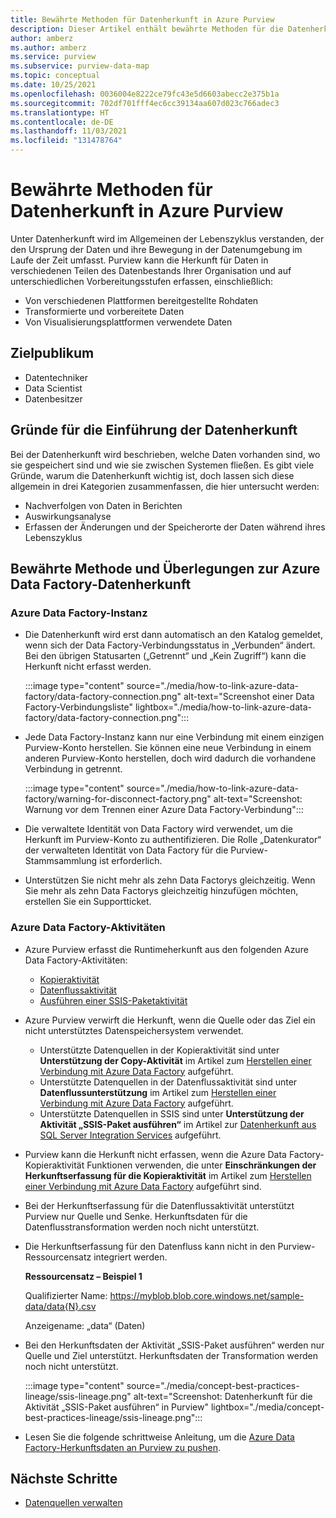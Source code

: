 ```yaml
---
title: Bewährte Methoden für Datenherkunft in Azure Purview
description: Dieser Artikel enthält bewährte Methoden für die Datenherkunft verschiedener Datenquellen in Azure Purview.
author: amberz
ms.author: amberz
ms.service: purview
ms.subservice: purview-data-map
ms.topic: conceptual
ms.date: 10/25/2021
ms.openlocfilehash: 0036004e8222ce79fc43e5d6603abecc2e375b1a
ms.sourcegitcommit: 702df701fff4ec6cc39134aa607d023c766adec3
ms.translationtype: HT
ms.contentlocale: de-DE
ms.lasthandoff: 11/03/2021
ms.locfileid: "131478764"
---
```

# <a name="azure-purview-data-lineage-best-practices"></a>Bewährte Methoden für Datenherkunft in Azure Purview

Unter Datenherkunft wird im Allgemeinen der Lebenszyklus verstanden, der den Ursprung der Daten und ihre Bewegung in der Datenumgebung im Laufe der Zeit umfasst. Purview kann die Herkunft für Daten in verschiedenen Teilen des Datenbestands Ihrer Organisation und auf unterschiedlichen Vorbereitungsstufen erfassen, einschließlich: 
* Von verschiedenen Plattformen bereitgestellte Rohdaten 
* Transformierte und vorbereitete Daten 
* Von Visualisierungsplattformen verwendete Daten

 
## <a name="intended-audience"></a>Zielpublikum

* Datentechniker 
* Data Scientist 
* Datenbesitzer 

## <a name="why-do-you-need-adopt-lineage"></a>Gründe für die Einführung der Datenherkunft  

Bei der Datenherkunft wird beschrieben, welche Daten vorhanden sind, wo sie gespeichert sind und wie sie zwischen Systemen fließen. Es gibt viele Gründe, warum die Datenherkunft wichtig ist, doch lassen sich diese allgemein in drei Kategorien zusammenfassen, die hier untersucht werden: 
* Nachverfolgen von Daten in Berichten 
* Auswirkungsanalyse 
* Erfassen der Änderungen und der Speicherorte der Daten während ihres Lebenszyklus 

## <a name="azure-data-factory-lineage-best-practice-and-considerations"></a>Bewährte Methode und Überlegungen zur Azure Data Factory-Datenherkunft 

### <a name="azure-data-factory-instance"></a>Azure Data Factory-Instanz 

* Die Datenherkunft wird erst dann automatisch an den Katalog gemeldet, wenn sich der Data Factory-Verbindungsstatus in „Verbunden“ ändert. Bei den übrigen Statusarten („Getrennt“ und „Kein Zugriff“) kann die Herkunft nicht erfasst werden. 

    :::image type="content" source="./media/how-to-link-azure-data-factory/data-factory-connection.png" alt-text="Screenshot einer Data Factory-Verbindungsliste" lightbox="./media/how-to-link-azure-data-factory/data-factory-connection.png":::

* Jede Data Factory-Instanz kann nur eine Verbindung mit einem einzigen Purview-Konto herstellen. Sie können eine neue Verbindung in einem anderen Purview-Konto herstellen, doch wird dadurch die vorhandene Verbindung in getrennt.  

    :::image type="content" source="./media/how-to-link-azure-data-factory/warning-for-disconnect-factory.png" alt-text="Screenshot: Warnung vor dem Trennen einer Azure Data Factory-Verbindung":::

* Die verwaltete Identität von Data Factory wird verwendet, um die Herkunft im Purview-Konto zu authentifizieren. Die Rolle „Datenkurator“ der verwalteten Identität von Data Factory für die Purview-Stammsammlung ist erforderlich. 
* Unterstützen Sie nicht mehr als zehn Data Factorys gleichzeitig. Wenn Sie mehr als zehn Data Factorys gleichzeitig hinzufügen möchten, erstellen Sie ein Supportticket. 

### <a name="azure-data-factory-activities"></a>Azure Data Factory-Aktivitäten  

* Azure Purview erfasst die Runtimeherkunft aus den folgenden Azure Data Factory-Aktivitäten: 
    * [Kopieraktivität](../data-factory/copy-activity-overview.md)
    * [Datenflussaktivität](../data-factory/concepts-data-flow-overview.md)
    * [Ausführen einer SSIS-Paketaktivität](../data-factory/how-to-invoke-ssis-package-ssis-activity.md)

* Azure Purview verwirft die Herkunft, wenn die Quelle oder das Ziel ein nicht unterstütztes Datenspeichersystem verwendet.  
    * Unterstützte Datenquellen in der Kopieraktivität sind unter **Unterstützung der Copy-Aktivität** im Artikel zum [Herstellen einer Verbindung mit Azure Data Factory](how-to-link-azure-data-factory.md) aufgeführt.
    * Unterstützte Datenquellen in der Datenflussaktivität sind unter **Datenflussunterstützung** im Artikel zum [Herstellen einer Verbindung mit Azure Data Factory](how-to-link-azure-data-factory.md) aufgeführt.
    * Unterstützte Datenquellen in SSIS sind unter **Unterstützung der Aktivität „SSIS-Paket ausführen“** im Artikel zur [Datenherkunft aus SQL Server Integration Services](how-to-lineage-sql-server-integration-services.md) aufgeführt.

* Purview kann die Herkunft nicht erfassen, wenn die Azure Data Factory-Kopieraktivität Funktionen verwenden, die unter **Einschränkungen der Herkunftserfassung für die Kopieraktivität** im Artikel zum [Herstellen einer Verbindung mit Azure Data Factory](how-to-link-azure-data-factory.md) aufgeführt sind.  

* Bei der Herkunftserfassung für die Datenflussaktivität unterstützt Purview nur Quelle und Senke. Herkunftsdaten für die Datenflusstransformation werden noch nicht unterstützt. 

* Die Herkunftserfassung für den Datenfluss kann nicht in den Purview-Ressourcensatz integriert werden. 

    **Ressourcensatz – Beispiel 1**    

    Qualifizierter Name: https://myblob.blob.core.windows.net/sample-data/data{N}.csv 

    Anzeigename: „data“ (Daten) 

* Bei den Herkunftsdaten der Aktivität „SSIS-Paket ausführen“ werden nur Quelle und Ziel unterstützt. Herkunftsdaten der Transformation werden noch nicht unterstützt. 

    :::image type="content" source="./media/concept-best-practices-lineage/ssis-lineage.png" alt-text="Screenshot: Datenherkunft für die Aktivität „SSIS-Paket ausführen“ in Purview" lightbox="./media/concept-best-practices-lineage/ssis-lineage.png":::

* Lesen Sie die folgende schrittweise Anleitung, um die [Azure Data Factory-Herkunftsdaten an Purview zu pushen](../data-factory/tutorial-push-lineage-to-purview.md).  

## <a name="next-steps"></a>Nächste Schritte
-  [Datenquellen verwalten](./manage-data-sources.md)
